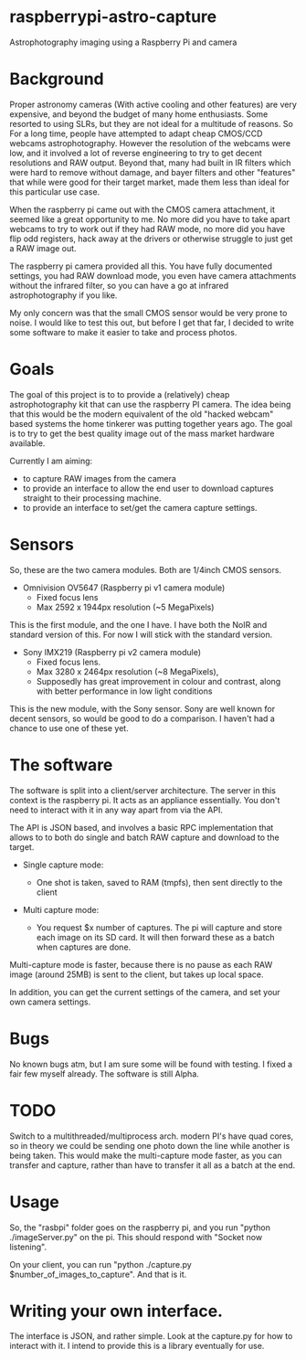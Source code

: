 # raspberrypi-astro-capture
Astrophotography imaging using a Raspberry Pi and camera

# Background

Proper astronomy cameras (With active cooling and other features) are very expensive, and beyond the budget of many home enthusiasts. Some resorted to using SLRs, but they are not ideal for a multitude of reasons. So For a long time, people have attempted to adapt cheap CMOS/CCD webcams astrophotography.  However the resolution of the webcams were low, and it involved a lot of reverse engineering to try to get decent resolutions and RAW output. Beyond that, many had built in IR filters which were hard to remove without damage, and bayer filters and other "features" that while were good for their target market, made them less than ideal for this particular use case.

When the raspberry pi came out with the CMOS camera attachment, it seemed like a great opportunity to me. No more did you have to take apart webcams to try to work out if they had RAW mode, no more did you have flip odd registers, hack away at the drivers or otherwise struggle to just get a RAW image out. 

The raspberry pi camera provided all this. You have fully documented settings, you had RAW download mode, you even have camera attachments without the infrared filter, so you can have a go at infrared astrophotography if you like. 

My only concern was that the small CMOS sensor would be very prone to noise. I would like to test this out, but before I get that far, I decided to write some software to make it easier to take and process photos. 

# Goals

The goal of this project is to to provide a (relatively) cheap astrophotography kit that can use the raspberry PI camera. The idea being that this would be the modern equivalent of the old "hacked webcam" based systems the home tinkerer was putting together years ago. The goal is to try to get the best quality image out of the mass market hardware available.

Currently I am aiming:
* to capture RAW images from the camera
* to provide an interface to allow the end user to download captures straight to their processing machine.
* to provide an interface to set/get the camera capture settings. 

# Sensors

So, these are the two camera modules. Both are 1/4inch CMOS sensors. 

* Omnivision OV5647 (Raspberry pi v1 camera module)
	* Fixed focus lens
	* Max 2592 x 1944px resolution (~5 MegaPixels)

This is the first module, and the one I have. I have both the NoIR and standard version of this. For now I will stick with the standard version. 

* Sony IMX219 (Raspberry pi v2 camera module)
	* Fixed focus lens. 
	* Max 3280 x 2464px resolution (~8 MegaPixels),
	* Supposedly has great improvement in colour and contrast, along with better performance in low light conditions

This is the new module, with the Sony sensor. Sony are well known for decent sensors, so would be good to do a comparison. I haven't had a chance to use one of these yet.


# The software

The software is split into a client/server architecture. The server in this context is the raspberry pi. It acts as an appliance essentially. You don't need to interact with it in any way apart from via the API. 

The API is JSON based, and involves a basic RPC implementation that allows to to both do single and batch RAW capture and download to the target.


* Single capture mode:
	* One shot is taken, saved to RAM (tmpfs), then sent directly to the client

* Multi capture mode:
	* You request $x number of captures. The pi will capture and store each image on its SD card. It will then forward these as a batch when captures are done. 

Multi-capture mode is faster, because there is no pause as each RAW image (around 25MB) is sent to the client, but takes up local space. 

In addition, you can get the current settings of the camera, and set your own camera settings.

# Bugs

No known bugs atm, but I am sure some will be found with testing. I fixed a fair few myself already. The software is still Alpha. 

# TODO

Switch to a multithreaded/multiprocess arch. modern PI's have quad cores, so in theory we could be sending one photo down the line while another is being taken. This would make the multi-capture mode faster, as you can transfer and capture, rather than have to transfer it all as a batch at the end. 

# Usage

So, the "rasbpi" folder goes on the raspberry pi, and you run "python ./imageServer.py" on the pi. This should respond with "Socket now listening". 

On your client, you can run "python ./capture.py $number_of_images_to_capture". And that is it. 

# Writing your own interface. 

The interface is JSON, and rather simple. Look at the capture.py for how to interact with it. I intend to provide this is a library eventually for use. 
